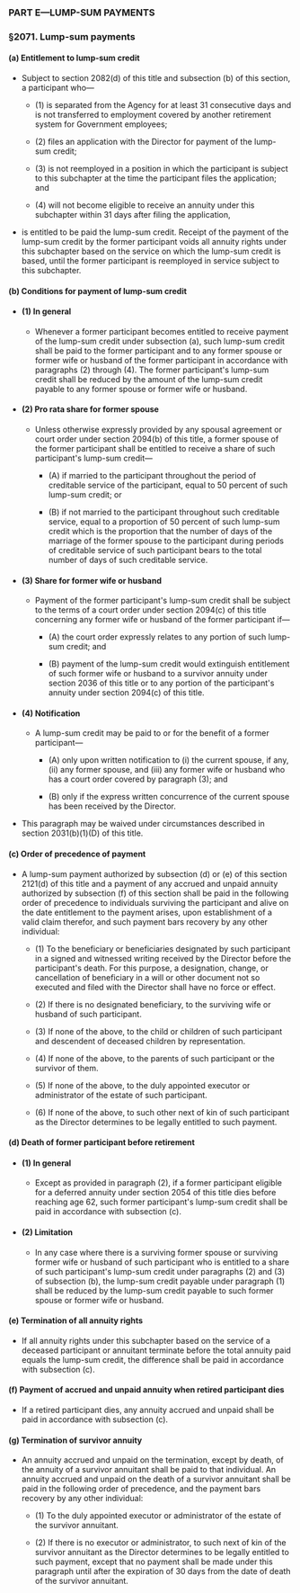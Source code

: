 ### PART E—LUMP-SUM PAYMENTS

### §2071. Lump-sum payments
#### (a) Entitlement to lump-sum credit
* Subject to section 2082(d) of this title and subsection (b) of this section, a participant who—

  * (1) is separated from the Agency for at least 31 consecutive days and is not transferred to employment covered by another retirement system for Government employees;

  * (2) files an application with the Director for payment of the lump-sum credit;

  * (3) is not reemployed in a position in which the participant is subject to this subchapter at the time the participant files the application; and

  * (4) will not become eligible to receive an annuity under this subchapter within 31 days after filing the application,


* is entitled to be paid the lump-sum credit. Receipt of the payment of the lump-sum credit by the former participant voids all annuity rights under this subchapter based on the service on which the lump-sum credit is based, until the former participant is reemployed in service subject to this subchapter.

#### (b) Conditions for payment of lump-sum credit
* #### (1) In general
  * Whenever a former participant becomes entitled to receive payment of the lump-sum credit under subsection (a), such lump-sum credit shall be paid to the former participant and to any former spouse or former wife or husband of the former participant in accordance with paragraphs (2) through (4). The former participant's lump-sum credit shall be reduced by the amount of the lump-sum credit payable to any former spouse or former wife or husband.

* #### (2) Pro rata share for former spouse
  * Unless otherwise expressly provided by any spousal agreement or court order under section 2094(b) of this title, a former spouse of the former participant shall be entitled to receive a share of such participant's lump-sum credit—

    * (A) if married to the participant throughout the period of creditable service of the participant, equal to 50 percent of such lump-sum credit; or

    * (B) if not married to the participant throughout such creditable service, equal to a proportion of 50 percent of such lump-sum credit which is the proportion that the number of days of the marriage of the former spouse to the participant during periods of creditable service of such participant bears to the total number of days of such creditable service.

* #### (3) Share for former wife or husband
  * Payment of the former participant's lump-sum credit shall be subject to the terms of a court order under section 2094(c) of this title concerning any former wife or husband of the former participant if—

    * (A) the court order expressly relates to any portion of such lump-sum credit; and

    * (B) payment of the lump-sum credit would extinguish entitlement of such former wife or husband to a survivor annuity under section 2036 of this title or to any portion of the participant's annuity under section 2094(c) of this title.

* #### (4) Notification
  * A lump-sum credit may be paid to or for the benefit of a former participant—

    * (A) only upon written notification to (i) the current spouse, if any, (ii) any former spouse, and (iii) any former wife or husband who has a court order covered by paragraph (3); and

    * (B) only if the express written concurrence of the current spouse has been received by the Director.


* This paragraph may be waived under circumstances described in section 2031(b)(1)(D) of this title.

#### (c) Order of precedence of payment
* A lump-sum payment authorized by subsection (d) or (e) of this section 2121(d) of this title and a payment of any accrued and unpaid annuity authorized by subsection (f) of this section shall be paid in the following order of precedence to individuals surviving the participant and alive on the date entitlement to the payment arises, upon establishment of a valid claim therefor, and such payment bars recovery by any other individual:

  * (1) To the beneficiary or beneficiaries designated by such participant in a signed and witnessed writing received by the Director before the participant's death. For this purpose, a designation, change, or cancellation of beneficiary in a will or other document not so executed and filed with the Director shall have no force or effect.

  * (2) If there is no designated beneficiary, to the surviving wife or husband of such participant.

  * (3) If none of the above, to the child or children of such participant and descendent of deceased children by representation.

  * (4) If none of the above, to the parents of such participant or the survivor of them.

  * (5) If none of the above, to the duly appointed executor or administrator of the estate of such participant.

  * (6) If none of the above, to such other next of kin of such participant as the Director determines to be legally entitled to such payment.

#### (d) Death of former participant before retirement
* #### (1) In general
  * Except as provided in paragraph (2), if a former participant eligible for a deferred annuity under section 2054 of this title dies before reaching age 62, such former participant's lump-sum credit shall be paid in accordance with subsection (c).

* #### (2) Limitation
  * In any case where there is a surviving former spouse or surviving former wife or husband of such participant who is entitled to a share of such participant's lump-sum credit under paragraphs (2) and (3) of subsection (b), the lump-sum credit payable under paragraph (1) shall be reduced by the lump-sum credit payable to such former spouse or former wife or husband.

#### (e) Termination of all annuity rights
* If all annuity rights under this subchapter based on the service of a deceased participant or annuitant terminate before the total annuity paid equals the lump-sum credit, the difference shall be paid in accordance with subsection (c).

#### (f) Payment of accrued and unpaid annuity when retired participant dies
* If a retired participant dies, any annuity accrued and unpaid shall be paid in accordance with subsection (c).

#### (g) Termination of survivor annuity
* An annuity accrued and unpaid on the termination, except by death, of the annuity of a survivor annuitant shall be paid to that individual. An annuity accrued and unpaid on the death of a survivor annuitant shall be paid in the following order of precedence, and the payment bars recovery by any other individual:

  * (1) To the duly appointed executor or administrator of the estate of the survivor annuitant.

  * (2) If there is no executor or administrator, to such next of kin of the survivor annuitant as the Director determines to be legally entitled to such payment, except that no payment shall be made under this paragraph until after the expiration of 30 days from the date of death of the survivor annuitant.